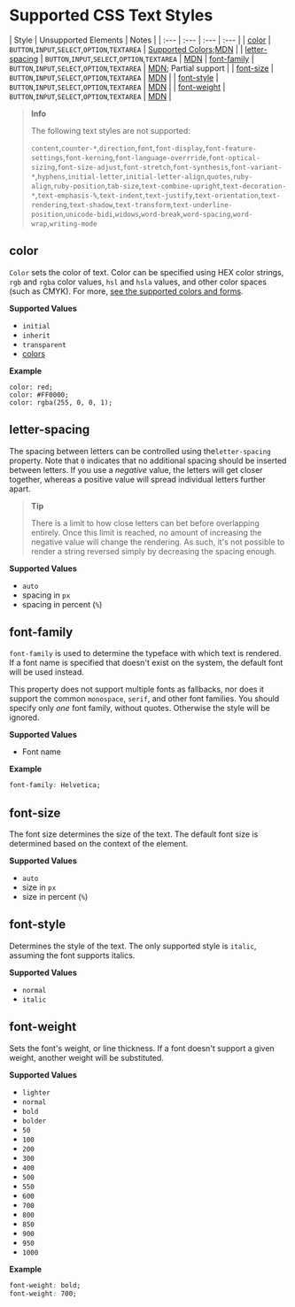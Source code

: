 # Supported CSS Text Styles

| Style | Unsupported Elements | Notes |
| :--- | :--- | :--- | :--- |
| [color](/plugin-docs/reference/ui/styles/supported-css-text-styles.html#color) | `BUTTON`,`INPUT`,`SELECT`,`OPTION`,`TEXTAREA` | [Supported Colors](/plugin-docs/reference/ui/styles/..supported-colors.md);[MDN](https://developer.mozilla.org/en-US/docs/Web/CSS/color) |
| [letter-spacing](/plugin-docs/reference/ui/styles/supported-css-text-styles.html#letter-spacing) | `BUTTON`,`INPUT`,`SELECT`,`OPTION`,`TEXTAREA` | [MDN](https://developer.mozilla.org/en-US/docs/Web/CSS/letter-spacing)
| [font-family](/plugin-docs/reference/ui/styles/supported-css-text-styles.html#font-family) | `BUTTON`,`INPUT`,`SELECT`,`OPTION`,`TEXTAREA` | [MDN](https://developer.mozilla.org/en-US/docs/Web/CSS/font-family); Partial support |
| [font-size](/plugin-docs/reference/ui/styles/supported-css-text-styles.html#font-size) | `BUTTON`,`INPUT`,`SELECT`,`OPTION`,`TEXTAREA` | [MDN](https://developer.mozilla.org/en-US/docs/Web/CSS/font-size) |
| [font-style](/plugin-docs/reference/ui/styles/supported-css-text-styles.html#font-style) | `BUTTON`,`INPUT`,`SELECT`,`OPTION`,`TEXTAREA` | [MDN](https://developer.mozilla.org/en-US/docs/Web/CSS/font-style) |
| [font-weight](/plugin-docs/reference/ui/styles/supported-css-text-styles.html#font-weight) | `BUTTON`,`INPUT`,`SELECT`,`OPTION`,`TEXTAREA` | [MDN](https://developer.mozilla.org/en-US/docs/Web/CSS/font-weight) |


> **Info**
>
> The following text styles are not supported:
>
> `content`,`counter-*`,`direction`,`font`,`font-display`,`font-feature-settings`,`font-kerning`,`font-language-overrride`,`font-optical-sizing`,`font-size-adjust`,`font-stretch`,`font-synthesis`,`font-variant-*`,`hyphens`,`initial-letter`,`initial-letter-align`,`quotes`,`ruby-align`,`ruby-position`,`tab-size`,`text-combine-upright`,`text-decoration-*`,`text-emphasis-%`,`text-indent`,`text-justify`,`text-orientation`,`text-rendering`,`text-shadow`,`text-transform`,`text-underline-position`,`unicode-bidi`,`widows`,`word-break`,`word-spacing`,`word-wrap`,`writing-mode`

## color

`Color` sets the color of text. Color can be specified using HEX color strings, `rgb` and `rgba` color values, `hsl` and `hsla` values, and other color spaces \(such as CMYK\). For more, [see the supported colors and forms](./supported-colors.md).

**Supported Values**

* `initial`
* `inherit`
* `transparent`
* [colors](./supported-colors.md)

**Example**

```
color: red;
color: #FF0000;
color: rgba(255, 0, 0, 1);
```

## letter-spacing

 The spacing between letters can be controlled using the`letter-spacing` property. Note that `0` indicates that no additional spacing should be inserted between letters. If you use a _negative_ value, the letters will get closer together, whereas a positive value will spread individual letters further apart.

> **Tip**
>
> There is a limit to how close letters can bet before overlapping entirely. Once this limit is reached, no amount of increasing the negative value will change the rendering. As such, it's not possible to render a string reversed simply by decreasing the spacing enough.

**Supported Values**

* `auto`
* spacing in `px`
* spacing in percent (`%`)

## font-family

`font-family` is used to determine the typeface with which text is rendered. If a font name is specified that doesn't exist on the system, the default font will be used instead.



This property does not support multiple fonts as fallbacks, nor does it support the common `monospace`, `serif`, and other font families. You should specify only _one_ font family, without quotes. Otherwise the style will be ignored.

**Supported Values**

* Font name

**Example**

```css
font-family: Helvetica;
```

## font-size

The font size determines the size of the text. The default font size is determined based on the context of the element.

**Supported Values**

* `auto`
* size in `px`
* size in percent (`%`)

## font-style

Determines the style of the text. The only supported style is `italic`, assuming the font supports italics.

**Supported Values**

* `normal`
* `italic`

## font-weight

Sets the font's weight, or line thickness. If a font doesn't support a given weight, another weight will be substituted.

**Supported Values**

* `lighter`
* `normal`
* `bold`
* `bolder`
* `50`
* `100`
* `200`
* `300`
* `400`
* `500`
* `550`
* `600`
* `700`
* `800`
* `850`
* `900`
* `950`
* `1000`

**Example**

```css
font-weight: bold;
font-weight: 700;
```